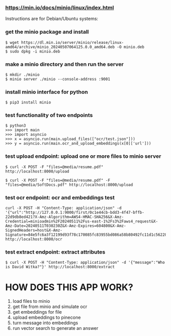 ### https://min.io/docs/minio/linux/index.html

Instructions are for Debian/Ubuntu systems:

### get the minio package and install
```
$ wget https://dl.min.io/server/minio/release/linux-amd64/archive/minio_20240507064125.0.0_amd64.deb -O minio.deb
$ sudo dpkg -i minio.deb
```

### make a minio directory and then run the server
```
$ mkdir ./minio
$ minio server ./minio --console-address :9001
```

### install minio interface for python
```
$ pip3 install minio
```

### test functionality of two endpoints
```
$ python3
>>> import main
>>> import asyncio
>>> x = asyncio.run(main.upload_files(["ocr/test.json"]))
>>> y = asyncio.run(main.ocr_and_upload_embeddings(x[0]['url']))
```

### test upload endpoint: upload one or more files to minio server
```
$ curl -X POST -F "files=@media/resume.pdf" http://localhost:8000/upload

$ curl -X POST -F "files=@media/resume.pdf" -F "files=@media/SoftDocs.pdf" http://localhost:8000/upload
```

### test ocr endpoint: ocr and embeddings test
```
curl -X POST -H "Content-Type: application/json" -d '{"url":"http://127.0.0.1:9000/first/0c1e44cb-bdd3-4f47-bffb-22d9db8ed421?X-Amz-Algorithm=AWS4-HMAC-SHA256&X-Amz-Credential=minioadmin%2F20240511%2Fus-east-1%2Fs3%2Faws4_request&X-Amz-Date=20240511T030230Z&X-Amz-Expires=604800&X-Amz-SignedHeaders=host&X-Amz-Signature=84e5fc6a3f12199d93f78c170085fc83955bd086a58b80492fc11d1c56228443"}' http://localhost:8000/ocr
```

### test extract endpoint: extract attributes
```
$ curl -X POST -H "Content-Type: application/json" -d '{"message":"Who is David Witka?"}' http://localhost:8000/extract
```

# HOW DOES THIS APP WORK?
1. load files to minio
2. get file from minio and simulate ocr
3. get embeddings for file
4. upload embeddings to pinecone
5. turn message into embeddings
6. run vector search to generate an answer
